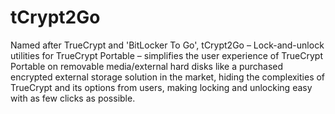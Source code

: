 # tCrypt2Go
Named after TrueCrypt and 'BitLocker To Go', tCrypt2Go – Lock-and-unlock utilities for TrueCrypt Portable – simplifies the user experience of TrueCrypt Portable on removable media/external hard disks like a purchased encrypted external storage solution in the market, hiding the complexities of TrueCrypt and its options from users, making locking and unlocking easy with as few clicks as possible.


